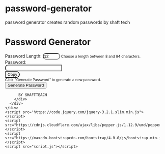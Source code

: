 # password-generator
password generator creates random passwords by shaft tech

<!DOCTYPE html>
<html>
  <head>
    <title>Password Generator By shaftteach</title>
    <meta name="author" content="alihasan.ml" />
    <meta
      name="keywords"
      content="HTML, CSS, JavaScript, alihasn, dev alihasan, arnobhasan, m. ali hasan"
    />
    <meta charset="UTF-8" />
    <meta name="viewport" content="width=device-width, initial-scale=1.0" />
    <link
      rel="stylesheet"
      href="https://maxcdn.bootstrapcdn.com/bootstrap/4.0.0/css/bootstrap.min.css"
    />
    <link rel="stylesheet" href="style.css" />
  </head>
  <body>
    <div class="container">
      <div class="row">
        <div class="col-sm-12 col-md-8 offset-md-2 col-lg-6 offset-lg-3">
          <h1 class="text-center mb-5">Password Generator</h1>
          <div class="form-group">
            <label for="password-length">Password Length:</label>
            <input
              type="number"
              class="form-control"
              id="password-length"
              min="8"
              max="64"
              value="12"
              style="border-radius: 10px"
            />
            <small id="password-length-help" class="form-text text-muted"
              >Choose a length between 8 and 64 characters.</small
            >
          </div>
          <div class="form-group">
            <label for="password-display">Password:</label>
            <div class="input-group">
              <input
                type="text"
                class="form-control"
                id="password-display"
                readonly
                style="border-radius: 10px 0 0 10px"
              />
              <div class="input-group-append">
                <button
                  class="btn btn-primary"
                  id="copy-button"
                  type="button"
                  style="border-radius: 0 10px 10px 0"
                >
                  Copy
                </button>
              </div>
            </div>
            <small id="password-display-help" class="form-text text-muted"
              >Click "Generate Password" to generate a new password.</small
            >
          </div>
          <button
            href="#"
            class="bton btn btn-lg btn-block mb-5"
            id="generate-button"
          >
            Generate Password
          </button>


          
          BY SHAFTTEACH
        </div>
      </div>
    </div>
    <script src="https://code.jquery.com/jquery-3.2.1.slim.min.js"></script>
    <script src="https://cdnjs.cloudflare.com/ajax/libs/popper.js/1.12.9/umd/popper.min.js"></script>
    <script src="https://maxcdn.bootstrapcdn.com/bootstrap/4.0.0/js/bootstrap.min.js"></script>
    <script src="script.js"></script>
  </body>
</html>

 
